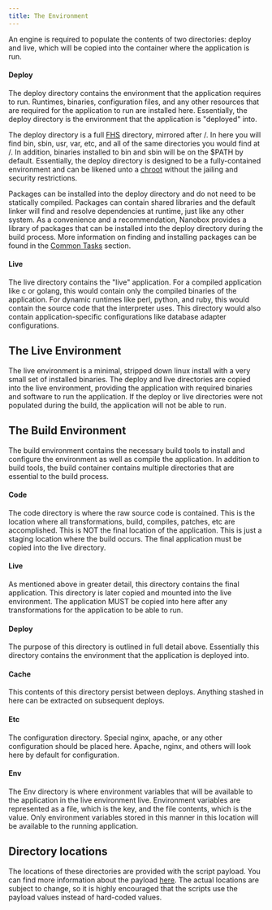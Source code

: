 ```yaml
---
title: The Environment
---
```


An engine is required to populate the contents of two directories: deploy and live, which will be copied into the container where the application is run.

#### Deploy

The deploy directory contains the environment that the application requires to run. Runtimes, binaries, configuration files, and any other resources that are required for the application to run are installed here. Essentially, the deploy directory is the environment that the application is "deployed" into.

The deploy directory is a full [FHS](http://www.pathname.com/fhs/) directory, mirrored after /. In here you will find bin, sbin, usr, var, etc, and all of the same directories you would find at /. In addition, binaries installed to bin and sbin will be on the $PATH by default. Essentially, the deploy directory is designed to be a fully-contained environment and can be likened unto a [chroot](https://en.wikipedia.org/wiki/Chroot) without the jailing and security restrictions.

Packages can be installed into the deploy directory and do not need to be statically compiled. Packages can contain shared libraries and the default linker will find and resolve dependencies at runtime, just like any other system. As a convenience and a recommendation, Nanobox provides a library of packages that can be installed into the deploy directory during the build process. More information on finding and installing packages can be found in the [Common Tasks](/engines/common-tasks) section.

#### Live

The live directory contains the "live" application. For a compiled application like c or golang, this would contain only the compiled binaries of the application. For dynamic runtimes like perl, python, and ruby, this would contain the source code that the interpreter uses. This directory would also contain application-specific configurations like database adapter configurations.

## The Live Environment

The live environment is a minimal, stripped down linux install with a very small set of installed binaries. The deploy and live directories are copied into the live environment, providing the application with required binaries and software to run the application. If the deploy or live directories were not populated during the build, the application will not be able to run.

## The Build Environment

The build environment contains the necessary build tools to install and configure the environment as well as compile the application. In addition to build tools, the build container contains multiple directories that are essential to the build process.

#### Code

The code directory is where the raw source code is contained. This is the location where all transformations, build, compiles, patches, etc are accomplished. This is NOT the final location of the application. This is just a staging location where the build occurs. The final application must be copied into the live directory.

#### Live

As mentioned above in greater detail, this directory contains the final application. This directory is later copied and mounted into the live environment. The application MUST be copied into here after any transformations for the application to be able to run.

#### Deploy

The purpose of this directory is outlined in full detail above. Essentially this directory contains the environment that the application is deployed into.

#### Cache

This contents of this directory persist between deploys. Anything stashed in here can be extracted on subsequent deploys.

#### Etc

The configuration directory. Special nginx, apache, or any other configuration should be placed here. Apache, nginx, and others will look here by default for configuration.

#### Env

The Env directory is where environment variables that will be available to the application in the live environment live. Environment variables are represented as a file, which is the key, and the file contents, which is the value. Only environment variables stored in this manner in this location will be available to the running application.

## Directory locations

The locations of these directories are provided with the script payload. You can find more information about the payload [here](/engines/scripts#payload). The actual locations are subject to change, so it is highly encouraged that the scripts use the payload values instead of hard-coded values.
